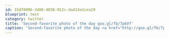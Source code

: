 ```yaml
---
id: 15df0096-3d08-4838-912c-dad14a1cea29
blueprint: text
category: twitter
title: 'Second-favorite photo of the day goo.gl/fb/7p6Vf'
caption: 'Second-favorite photo of the day <a href="http://goo.gl/fb/7p6Vf" title="http://goo.gl/fb/7p6Vf" class="link link_untco">goo.gl/fb/7p6Vf</a>'
---
```

